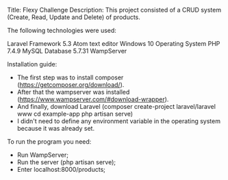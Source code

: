 Title: Flexy Challenge
Description: This project consisted of a CRUD system (Create, Read, Update and Delete) of products.

The following technologies were used:

Laravel Framework 5.3
Atom text editor
Windows 10 Operating System
PHP 7.4.9
MySQL Database 5.7.31
WampServer

Installation guide:
- The first step was to install composer (https://getcomposer.org/download/).
- After that the wampserver was installed (https://www.wampserver.com/#download-wrapper).
- And finally, download Laravel (composer create-project laravel/laravel www
                                 cd example-app
                                 php artisan serve)
- I didn't need to define any environment variable in the operating system because it was already set.

To run the program you need:
- Run WampServer;
- Run the server (php artisan serve);
- Enter localhost:8000/products;
